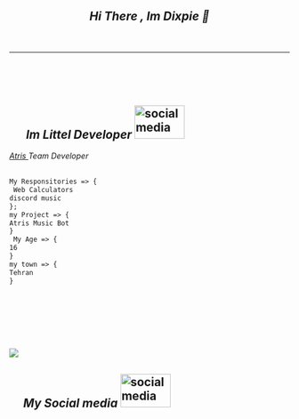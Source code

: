<div align="center">
<h2><a class="anchor" aria-hidden="true"></svg></a><em> Hi There , Im Dixpie 👋 </em> </p> </div>
 <br>
 <hr>
 <br>
 <br>
 <br>
<div>
 
<h2><a id="user-content-contact-me-" class="anchor" aria-hidden="true" href="#contact-me-"><svg class="octicon octicon-link" viewBox="0 0 16 16" width="25" height="25" aria-hidden="true"><path fill-rule="evenodd"></path></svg></a><em> Im Littel Developer </em> <a target="_blank" rel="noopener noreferrer"><img width="90" height="60" src="https://media.giphy.com/media/73nTuS0mdBAT5YKXhv/giphy.gif" alt="socialmedia" data-canonical-src="https://media.giphy.com/media/73nTuS0mdBAT5YKXhv/giphy.gif" style="max-width:100%;"></a></h2>
<em> <a href= "" target= "_blank"> Atris </a> Team Developer </em>
<br>
<br>

```html
My Responsitories => {
 Web Calculators
discord music
};
my Project => {
Atris Music Bot
}
 My Age => {
16
}
my town => {
Tehran
}
 
```

<br>
<br>
<br>
<br>
<br>

<img src= "https://user-images.githubusercontent.com/77354554/113543541-974d2780-95b4-11eb-9586-58e0daf25fb3.png">


<h2><a id="user-content-contact-me-" class="anchor" aria-hidden="true" href="#contact-me-"><svg class="octicon octicon-link" viewBox="0 0 16 16" width="25" height="25" aria-hidden="true"><path fill-rule="evenodd"></path></svg></a><em>My Social media </em> <a target="_blank" rel="noopener noreferrer"><img width="90" height="60" src="https://media.giphy.com/media/73nTuS0mdBAT5YKXhv/giphy.gif" alt="socialmedia" data-canonical-src="https://media.giphy.com/media/73nTuS0mdBAT5YKXhv/giphy.gif" style="max-width:100%;"></a></h2>

<br>
<br>


